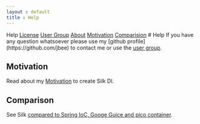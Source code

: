 ```yaml
---
layout : default
title : Help
---
```

<tour class="c-help">
Help
<a href="license.html">License</a>
<a href="https://groups.google.com/group/silk-di">User Group</a>
<a href="about.html">About</a>
<a href="motivation.html">Motivation</a>
<a href="comparison.html">Comparision</a>
</tour>
# Help

<abstract>
If you have any question whatsoever please use my [github profile](https://github.com/jbee) to contact me or use the <a href="https://groups.google.com/group/silk-di">user group</a>.
</abstract>

## Motivation
Read about my <a href="motivation.html">Motivation</a> to create Silk DI.

## Comparison
See Silk <a href="comparison.html">compared to Spring IoC, Googe Guice and pico container</a>.
